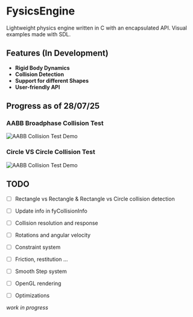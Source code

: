 # FysicsEngine
Lightweight physics engine written in C with an encapsulated API.
Visual examples made with SDL.

## Features (In Development)
- **Rigid Body Dynamics** 
- **Collision Detection**
- **Support for different Shapes**
- **User-friendly API**

## Progress as of 28/07/25
### AABB Broadphase Collision Test

![AABB Collision Test Demo](https://raw.githubusercontent.com/patrykmrozek/FysicsEngine/main/docs/static/videos/fyAABB_testOverlap.gif)

### Circle VS Circle Collision Test

![AABB Collision Test Demo](https://raw.githubusercontent.com/patrykmrozek/FysicsEngine/main/docs/static/videos/circlevscircle_test.gif)
## TODO
- [ ] Rectangle vs Rectangle & Rectangle vs Circle collision detection
- [ ] Update info in fyCollisionInfo
- [ ] Collision resolution and response
- [ ] Rotations and angular velocity
- [ ] Constraint system
- [ ] Friction, restitution ...
- [ ] Smooth Step system 
- [ ] OpenGL rendering
- [ ] Optimizations


*work in progress*
